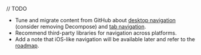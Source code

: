 [//]: # (title: Navigation and routing)

// TODO

* Tune and migrate content from GitHub about [desktop navigation](https://github.com/JetBrains/compose-multiplatform/tree/master/tutorials/Navigation) (consider removing Decompose) and [tab navigation](https://github.com/JetBrains/compose-multiplatform/tree/master/tutorials/Tab_Navigation).
* Recommend third-party libraries for navigation across platforms.
* Add a note that iOS-like navigation will be available later and refer to the [roadmap](roadmap.md).


